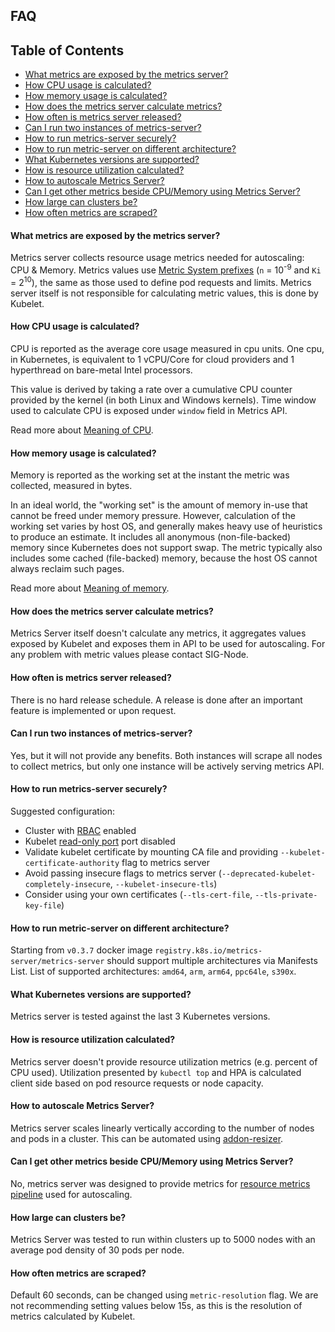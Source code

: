 ## FAQ

## Table of Contents

<!-- toc -->
- [What metrics are exposed by the metrics server?](#what-metrics-are-exposed-by-the-metrics-server)
- [How CPU usage is calculated?](#how-cpu-usage-is-calculated)
- [How memory usage is calculated?](#how-memory-usage-is-calculated)
- [How does the metrics server calculate metrics?](#how-does-the-metrics-server-calculate-metrics)
- [How often is metrics server released?](#how-often-is-metrics-server-released)
- [Can I run two instances of metrics-server?](#can-i-run-two-instances-of-metrics-server)
- [How to run metrics-server securely?](#how-to-run-metrics-server-securely)
- [How to run metric-server on different architecture?](#how-to-run-metric-server-on-different-architecture)
- [What Kubernetes versions are supported?](#what-kubernetes-versions-are-supported)
- [How is resource utilization calculated?](#how-is-resource-utilization-calculated)
- [How to autoscale Metrics Server?](#how-to-autoscale-metrics-server)
- [Can I get other metrics beside CPU/Memory using Metrics Server?](#can-i-get-other-metrics-beside-cpumemory-using-metrics-server)
- [How large can clusters be?](#how-large-can-clusters-be)
- [How often metrics are scraped?](#how-often-metrics-are-scraped)
<!-- /toc -->

#### What metrics are exposed by the metrics server?

Metrics server collects resource usage metrics needed for autoscaling: CPU & Memory.
Metrics values use [Metric System prefixes] (`n` = 10<sup>-9</sup> and `Ki` = 2<sup>10</sup>), 
the same as those used to define pod requests and limits.
Metrics server itself is not responsible for calculating metric values, this is done by Kubelet.

[Metric System prefixes]: https://en.wikipedia.org/wiki/Metric_prefix

#### How CPU usage is calculated?

CPU is reported as the average core usage measured in cpu units. 
One cpu, in Kubernetes, is equivalent to 1 vCPU/Core for cloud providers and 1 hyperthread on bare-metal Intel processors.

This value is derived by taking a rate over a cumulative CPU counter provided by the kernel (in both Linux and Windows kernels).
Time window used to calculate CPU is exposed under `window` field in Metrics API.

Read more about [Meaning of CPU].

[Meaning of CPU]: https://kubernetes.io/docs/concepts/configuration/manage-compute-resources-container/#meaning-of-cpu

#### How memory usage is calculated?

Memory is reported as the working set at the instant the metric was collected, measured in bytes.

In an ideal world, the "working set" is the amount of memory in-use that cannot be freed under memory pressure.
However, calculation of the working set varies by host OS, and generally makes heavy use of heuristics to produce an estimate.
It includes all anonymous (non-file-backed) memory since Kubernetes does not support swap.
The metric typically also includes some cached (file-backed) memory, because the host OS cannot always reclaim such pages.

Read more about [Meaning of memory].

[Meaning of memory]: https://kubernetes.io/docs/concepts/configuration/manage-compute-resources-container/#meaning-of-memory

#### How does the metrics server calculate metrics?

Metrics Server itself doesn't calculate any metrics, it aggregates values exposed by Kubelet and exposes them in API
to be used for autoscaling. For any problem with metric values please contact SIG-Node.

#### How often is metrics server released?

There is no hard release schedule. A release is done after an important feature is implemented or upon request.

#### Can I run two instances of metrics-server?

Yes, but it will not provide any benefits. Both instances will scrape all nodes to collect metrics, but only one instance will be actively serving metrics API.

#### How to run metrics-server securely?

Suggested configuration:
* Cluster with [RBAC] enabled
* Kubelet [read-only port] port disabled
* Validate kubelet certificate by mounting CA file and providing `--kubelet-certificate-authority` flag to metrics server
* Avoid passing insecure flags to metrics server (`--deprecated-kubelet-completely-insecure`, `--kubelet-insecure-tls`)
* Consider using your own certificates (`--tls-cert-file`, `--tls-private-key-file`)

#### How to run metric-server on different architecture?

Starting from `v0.3.7` docker image `registry.k8s.io/metrics-server/metrics-server` should support multiple architectures via Manifests List.
List of supported architectures: `amd64`, `arm`, `arm64`, `ppc64le`, `s390x`.

#### What Kubernetes versions are supported?

Metrics server is tested against the last 3 Kubernetes versions.

#### How is resource utilization calculated?

Metrics server doesn't provide resource utilization metrics (e.g. percent of CPU used).
Utilization presented by `kubectl top` and HPA is calculated client side based on pod resource requests or node capacity.

#### How to autoscale Metrics Server?

Metrics server scales linearly vertically according to the number of nodes and pods in a cluster. This can be automated using [addon-resizer].

#### Can I get other metrics beside CPU/Memory using Metrics Server?

No, metrics server was designed to provide metrics for [resource metrics pipeline] used for autoscaling.

#### How large can clusters be?

Metrics Server was tested to run within clusters up to 5000 nodes with an average pod density of 30 pods per node.

#### How often metrics are scraped?

Default 60 seconds, can be changed using `metric-resolution` flag. We are not recommending setting values below 15s, as this is the resolution of metrics calculated by Kubelet.

[RBAC]: https://kubernetes.io/docs/reference/access-authn-authz/rbac/
[read-only port]: https://kubernetes.io/docs/reference/command-line-tools-reference/kubelet/#options
[addon-resizer]: https://github.com/kubernetes/autoscaler/tree/master/addon-resizer
[resource metrics pipeline]: https://kubernetes.io/docs/tasks/debug-application-cluster/resource-metrics-pipeline/
